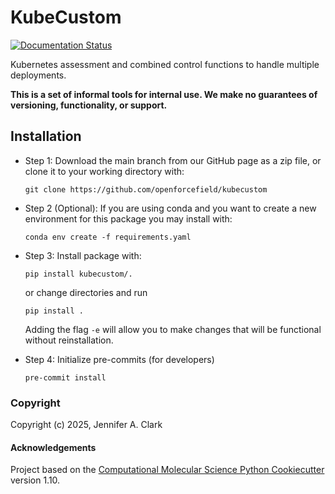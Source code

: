 KubeCustom
==============================
[//]: # (Badges)
[![Documentation Status](https://readthedocs.org/projects/kubecustom/badge/?version=latest)](https://kubecustom.readthedocs.io/en/latest/?badge=latest)
<!--
[![GitHub Actions Build Status](https://github.com/openforcefield/kubecustom/workflows/CI/badge.svg)](https://github.com/openforcefield/kubecustom/actions?query=workflow%3ACI)
[![codecov](https://codecov.io/gh/openforcefield/kubecustom/branch/main/graph/badge.svg)](https://codecov.io/gh/openforcefield/kubecustom/branch/main)
-->

Kubernetes assessment  and combined control functions to handle multiple deployments.

**This is a set of informal tools for internal use. We make no guarantees of versioning, functionality, or support.**

## Installation

* Step 1: Download the main branch from our GitHub page as a zip file, or clone it to your working directory with:

    ``git clone https://github.com/openforcefield/kubecustom``

* Step 2 (Optional): If you are using conda and you want to create a new environment for this package you may install with:

    ``conda env create -f requirements.yaml``

* Step 3: Install package with:

    ``pip install kubecustom/.``

    or change directories and run

    ``pip install .``

    Adding the flag ``-e`` will allow you to make changes that will be functional without reinstallation.

* Step 4: Initialize pre-commits (for developers)

    ``pre-commit install``

### Copyright

Copyright (c) 2025, Jennifer A. Clark


#### Acknowledgements

Project based on the
[Computational Molecular Science Python Cookiecutter](https://github.com/molssi/cookiecutter-cms) version 1.10.
